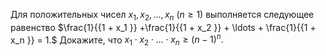 Для положительных чисел $x_1, x_2,  \ldots, x_n$ $(n\geq 1)$ выполняется следующее равенство 
$\frac{1}{{1 + x_1 }} +\frac{1}{{1 + x_2 }} +  \ldots  + \frac{1}{{1 + x_n }} = 1.$ 
Докажите, что $x_1\cdot x_2 \cdot  \ldots  \cdot x_n\geq (n-1)^n.$